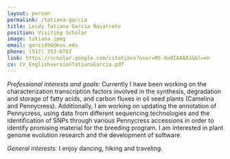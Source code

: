 ```yaml
---
layout: person
permalink: /tatiana-garcia
title: Leidy Tatiana Garcia Navarrete
position: Visiting Scholar
image: tatiana.jpeg
email: garci496@msu.edu
phone: (517) 353-6767 
link: https://scholar.google.com/citations?user=M5-Xa0IAAAAJ&hl=en
cv: CV_EnglishversionTatianaGarcia.pdf
---
```


*Professional interests and goals:*  Currently I have been working on the characterization transcription factors involved in the synthesis, degradation and storage of fatty acids, and carbon fluxes in oil seed plants (Camelina and Pennycress).  Additionally, I am working on updating the annotation of Pennycress, using data from different sequencing technologies and the identification of SNPs through various Pennycress accessions in order to identify promising material for the breeding program. I am interested in plant genome evolution research and the development of software.
 
*General interests:* I enjoy dancing, hiking and traveling.
